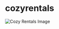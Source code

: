 # cozyrentals

![Cozy Rentals Image]([https://direct-image-url-here.com](https://i.ibb.co/5nFvFV4/rent.png)https://i.ibb.co/5nFvFV4/rent.png)
